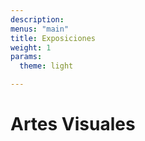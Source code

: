 ```yaml
---
description: 
menus: "main"
title: Exposiciones
weight: 1
params:
  theme: light

---
```


<!-->
<div class="background-container" style="background-image: url('/images/horizontal.webp');">
<h1>Artes Visuales</h1>
 </div>